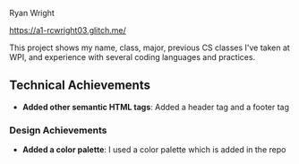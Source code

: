 Ryan Wright

https://a1-rcwright03.glitch.me/

This project shows my name, class, major, previous CS classes I've taken at WPI,
and experience with several coding languages and practices.

## Technical Achievements
- **Added other semantic HTML tags**: Added a header tag and a footer tag

### Design Achievements
- **Added a color palette**: I used a color palette which is added in the repo
